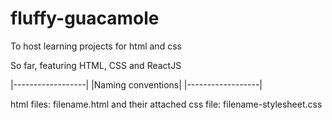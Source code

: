 # fluffy-guacamole
To host learning projects for html and css

So far, featuring HTML, CSS and ReactJS

|------------------|
|Naming conventions|
|------------------|

html files: filename.html
and their attached css file: filename-stylesheet.css

